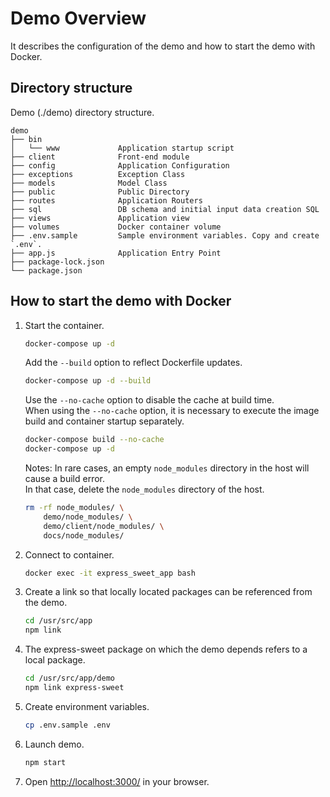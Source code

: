 # Demo Overview
It describes the configuration of the demo and how to start the demo with Docker.

## Directory structure
Demo (./demo) directory structure.
```
demo
├── bin
│   └── www             Application startup script
├── client              Front-end module
├── config              Application Configuration
├── exceptions          Exception Class
├── models              Model Class
├── public              Public Directory
├── routes              Application Routers
├── sql                 DB schema and initial input data creation SQL
├── views               Application view
├── volumes             Docker container volume
├── .env.sample         Sample environment variables. Copy and create `.env`.
├── app.js              Application Entry Point
├── package-lock.json
└── package.json
```

## How to start the demo with Docker
1. Start the container.
    ```sh
    docker-compose up -d
    ```

    Add the `--build` option to reflect Dockerfile updates.
    ```sh
    docker-compose up -d --build
    ```

    Use the `--no-cache` option to disable the cache at build time.  
    When using the `--no-cache` option, it is necessary to execute the image build and container startup separately.
    ```sh
    docker-compose build --no-cache
    docker-compose up -d
    ```

    Notes: In rare cases, an empty `node_modules` directory in the host will cause a build error.  
            In that case, delete the `node_modules` directory of the host.
    ```sh
    rm -rf node_modules/ \
        demo/node_modules/ \
        demo/client/node_modules/ \
        docs/node_modules/ 
    ```
1. Connect to container.
    ```sh
    docker exec -it express_sweet_app bash
    ```
1. Create a link so that locally located packages can be referenced from the demo.
    ```sh
    cd /usr/src/app
    npm link
    ```
1. The express-sweet package on which the demo depends refers to a local package.
    ```sh
    cd /usr/src/app/demo
    npm link express-sweet
    ```
1. Create environment variables.
    ```sh
    cp .env.sample .env
    ```
1. Launch demo.
    ```sh
    npm start
    ```
1. Open [http://localhost:3000/](http://localhost:3000/) in your browser.